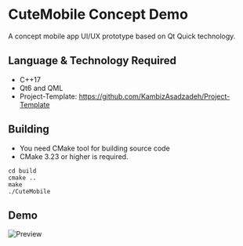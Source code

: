 # CuteMobile Concept Demo
A concept mobile app UI/UX prototype based on Qt Quick technology.

## Language & Technology Required
- C++17
- Qt6 and QML
- Project-Template: https://github.com/KambizAsadzadeh/Project-Template

## Building

- You need CMake tool for building source code
- CMake 3.23 or higher is required.

```
cd build
cmake ..
make
./CuteMobile

```

## Demo
![Preview](https://user-images.githubusercontent.com/4066299/201681897-ecbdf6fd-4b96-46e8-8860-6cb5230c4df2.jpg)
